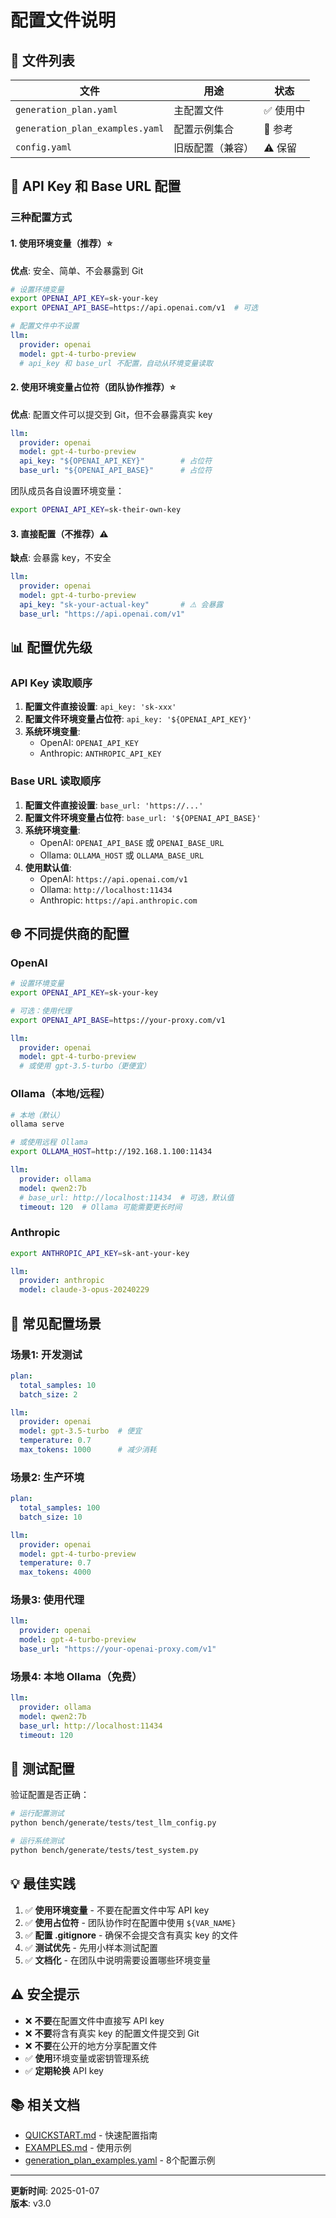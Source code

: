 # 配置文件说明

## 📁 文件列表

| 文件 | 用途 | 状态 |
|------|------|------|
| `generation_plan.yaml` | 主配置文件 | ✅ 使用中 |
| `generation_plan_examples.yaml` | 配置示例集合 | 📖 参考 |
| `config.yaml` | 旧版配置（兼容） | ⚠️ 保留 |

## 🔑 API Key 和 Base URL 配置

### 三种配置方式

#### 1. 使用环境变量（推荐）⭐

**优点**: 安全、简单、不会暴露到 Git

```bash
# 设置环境变量
export OPENAI_API_KEY=sk-your-key
export OPENAI_API_BASE=https://api.openai.com/v1  # 可选
```

```yaml
# 配置文件中不设置
llm:
  provider: openai
  model: gpt-4-turbo-preview
  # api_key 和 base_url 不配置，自动从环境变量读取
```

#### 2. 使用环境变量占位符（团队协作推荐）⭐

**优点**: 配置文件可以提交到 Git，但不会暴露真实 key

```yaml
llm:
  provider: openai
  model: gpt-4-turbo-preview
  api_key: "${OPENAI_API_KEY}"        # 占位符
  base_url: "${OPENAI_API_BASE}"      # 占位符
```

团队成员各自设置环境变量：
```bash
export OPENAI_API_KEY=sk-their-own-key
```

#### 3. 直接配置（不推荐）⚠️

**缺点**: 会暴露 key，不安全

```yaml
llm:
  provider: openai
  model: gpt-4-turbo-preview
  api_key: "sk-your-actual-key"       # ⚠️ 会暴露
  base_url: "https://api.openai.com/v1"
```

## 📊 配置优先级

### API Key 读取顺序

1. **配置文件直接设置**: `api_key: 'sk-xxx'`
2. **配置文件环境变量占位符**: `api_key: '${OPENAI_API_KEY}'`
3. **系统环境变量**: 
   - OpenAI: `OPENAI_API_KEY`
   - Anthropic: `ANTHROPIC_API_KEY`

### Base URL 读取顺序

1. **配置文件直接设置**: `base_url: 'https://...'`
2. **配置文件环境变量占位符**: `base_url: '${OPENAI_API_BASE}'`
3. **系统环境变量**:
   - OpenAI: `OPENAI_API_BASE` 或 `OPENAI_BASE_URL`
   - Ollama: `OLLAMA_HOST` 或 `OLLAMA_BASE_URL`
4. **使用默认值**:
   - OpenAI: `https://api.openai.com/v1`
   - Ollama: `http://localhost:11434`
   - Anthropic: `https://api.anthropic.com`

## 🌐 不同提供商的配置

### OpenAI

```bash
# 设置环境变量
export OPENAI_API_KEY=sk-your-key

# 可选：使用代理
export OPENAI_API_BASE=https://your-proxy.com/v1
```

```yaml
llm:
  provider: openai
  model: gpt-4-turbo-preview
  # 或使用 gpt-3.5-turbo（更便宜）
```

### Ollama（本地/远程）

```bash
# 本地（默认）
ollama serve

# 或使用远程 Ollama
export OLLAMA_HOST=http://192.168.1.100:11434
```

```yaml
llm:
  provider: ollama
  model: qwen2:7b
  # base_url: http://localhost:11434  # 可选，默认值
  timeout: 120  # Ollama 可能需要更长时间
```

### Anthropic

```bash
export ANTHROPIC_API_KEY=sk-ant-your-key
```

```yaml
llm:
  provider: anthropic
  model: claude-3-opus-20240229
```

## 📝 常见配置场景

### 场景1: 开发测试

```yaml
plan:
  total_samples: 10
  batch_size: 2

llm:
  provider: openai
  model: gpt-3.5-turbo  # 便宜
  temperature: 0.7
  max_tokens: 1000      # 减少消耗
```

### 场景2: 生产环境

```yaml
plan:
  total_samples: 100
  batch_size: 10

llm:
  provider: openai
  model: gpt-4-turbo-preview
  temperature: 0.7
  max_tokens: 4000
```

### 场景3: 使用代理

```yaml
llm:
  provider: openai
  model: gpt-4-turbo-preview
  base_url: "https://your-openai-proxy.com/v1"
```

### 场景4: 本地 Ollama（免费）

```yaml
llm:
  provider: ollama
  model: qwen2:7b
  base_url: http://localhost:11434
  timeout: 120
```

## 🧪 测试配置

验证配置是否正确：

```bash
# 运行配置测试
python bench/generate/tests/test_llm_config.py

# 运行系统测试
python bench/generate/tests/test_system.py
```

## 💡 最佳实践

1. ✅ **使用环境变量** - 不要在配置文件中写 API key
2. ✅ **使用占位符** - 团队协作时在配置中使用 `${VAR_NAME}`
3. ✅ **配置 .gitignore** - 确保不会提交含有真实 key 的文件
4. ✅ **测试优先** - 先用小样本测试配置
5. ✅ **文档化** - 在团队中说明需要设置哪些环境变量

## ⚠️ 安全提示

- ❌ **不要**在配置文件中直接写 API key
- ❌ **不要**将含有真实 key 的配置文件提交到 Git
- ❌ **不要**在公开的地方分享配置文件
- ✅ **使用**环境变量或密钥管理系统
- ✅ **定期轮换** API key

## 📚 相关文档

- [QUICKSTART.md](../docs/QUICKSTART.md) - 快速配置指南
- [EXAMPLES.md](../docs/EXAMPLES.md) - 使用示例
- [generation_plan_examples.yaml](generation_plan_examples.yaml) - 8个配置示例

---

**更新时间**: 2025-01-07  
**版本**: v3.0
